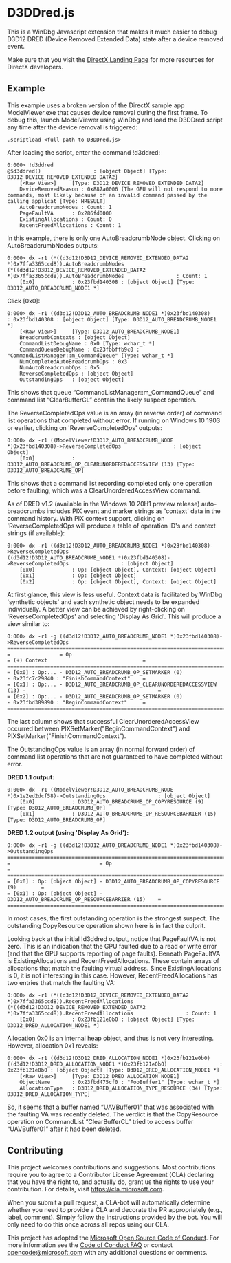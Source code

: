
# D3DDred.js
This is a WinDbg Javascript extension that makes it much easier to debug D3D12 DRED (Device Removed Extended Data) state after a device removed event.

Make sure that you visit the [DirectX Landing Page](https://devblogs.microsoft.com/directx/landing-page/) for more resources for DirectX developers.

## Example
This example uses a broken version of the DirectX sample app ModelViewer.exe that causes device removal during the first frame.  To debug this, launch ModelViewer using WinDbg and load the D3DDred script any time after the device removal is triggered:
```
.scriptload <full path to D3DDred.js>
```

After loading the script, enter the command !d3ddred:
```
0:000> !d3ddred
@$d3ddred()                 : [object Object] [Type: D3D12_DEVICE_REMOVED_EXTENDED_DATA2]
    [<Raw View>]     [Type: D3D12_DEVICE_REMOVED_EXTENDED_DATA2]
    DeviceRemovedReason : 0x887a0006 (The GPU will not respond to more commands, most likely because of an invalid command passed by the calling applicat [Type: HRESULT]
    AutoBreadcrumbNodes : Count: 1
    PageFaultVA      : 0x286fd0000
    ExistingAllocations : Count: 0
    RecentFreedAllocations : Count: 1

```
In this example, there is only one AutoBreadcrumbNode object.  Clicking on AutoBreadcrumbNodes outputs:
```
0:000> dx -r1 (*((d3d12!D3D12_DEVICE_REMOVED_EXTENDED_DATA2 *)0x7ffa3365ccd8)).AutoBreadcrumbNodes
(*((d3d12!D3D12_DEVICE_REMOVED_EXTENDED_DATA2 *)0x7ffa3365ccd8)).AutoBreadcrumbNodes                 : Count: 1
    [0x0]            : 0x23fbd140308 : [object Object] [Type: D3D12_AUTO_BREADCRUMB_NODE1 *]
```
Click [0x0]:
```
0:000> dx -r1 ((d3d12!D3D12_AUTO_BREADCRUMB_NODE1 *)0x23fbd140308)                 : 0x23fbd140308 : [object Object] [Type: D3D12_AUTO_BREADCRUMB_NODE1 *]
    [<Raw View>]     [Type: D3D12_AUTO_BREADCRUMB_NODE1]
    BreadcrumbContexts : [object Object]
    CommandListDebugName : 0x0 [Type: wchar_t *]
    CommandQueueDebugName : 0x23fbbffb9c0 : "CommandListManager::m_CommandQueue" [Type: wchar_t *]
    NumCompletedAutoBreadcrumbOps : 0x3
    NumAutoBreadcrumbOps : 0x5
    ReverseCompletedOps : [object Object]
    OutstandingOps   : [object Object]
```
This shows that queue “CommandListManager::m_CommandQueue” and command list “ClearBufferCL” contain the likely suspect operation. 

The ReverseCompletedOps value is an array (in reverse order) of command list operations that completed without error.  If running on Windows 10 1903 or earlier, clicking on 'ReverseCompletedOps' outputs:
```
0:000> dx -r1 ((ModelViewer!D3D12_AUTO_BREADCRUMB_NODE *)0x23fbd140308)->ReverseCompletedOps                 : [object Object]
    [0x0]            : D3D12_AUTO_BREADCRUMB_OP_CLEARUNORDEREDACCESSVIEW (13) [Type: D3D12_AUTO_BREADCRUMB_OP]
```
This shows that a command list recording completed only one operation before faulting, which was a ClearUnorderedAccessView command.

As of DRED v1.2 (available in the Windows 10 20H1 preview release) auto-breadcrumbs includes PIX event and marker strings as 'context' data in the command history.  With PIX context support, clicking on 'ReverseCompletedOps will produce a table of operation ID's and context strings (if available):
```
0:000> dx -r1 ((d3d12!D3D12_AUTO_BREADCRUMB_NODE1 *)0x23fbd140308)->ReverseCompletedOps
((d3d12!D3D12_AUTO_BREADCRUMB_NODE1 *)0x23fbd140308)->ReverseCompletedOps                 : [object Object]
    [0x0]            : Op: [object Object], Context: [object Object]
    [0x1]            : Op: [object Object]
    [0x2]            : Op: [object Object], Context: [object Object]
```
At first glance, this view is less useful.  Context data is facilitated by WinDbg 'synthetic objects' and each synthetic object needs to be expanded individually.  A better view can be achieved by right-clicking on 'ReverseCompletedOps' and selecting 'Display As Grid'.  This will produce a view similar to:
```
0:000> dx -r1 -g ((d3d12!D3D12_AUTO_BREADCRUMB_NODE1 *)0x23fbd140308)->ReverseCompletedOps
=======================================================================================================================
=                = Op                                                     = (+) Context                               =
=======================================================================================================================
= [0x0] : Op:... - D3D12_AUTO_BREADCRUMB_OP_SETMARKER (0)                 - 0x23fc7c29840 : "FinishCommandContext"    =
= [0x1] : Op:... - D3D12_AUTO_BREADCRUMB_OP_CLEARUNORDEREDACCESSVIEW (13) -                                           =
= [0x2] : Op:... - D3D12_AUTO_BREADCRUMB_OP_SETMARKER (0)                 - 0x23fbd389890 : "BeginCommandContext"     =
=======================================================================================================================
```

The last column shows that successful ClearUnorderedAccessView occurred between PIXSetMarker("BeginCommandContext") and PIXSetMarker("FinishCommandContext").

The OutstandingOps value is an array (in normal forward order) of command list operations that are not guaranteed to have completed without error.

**DRED 1.1 output:**
```
0:000> dx -r1 ((ModelViewer!D3D12_AUTO_BREADCRUMB_NODE *)0x1e2ed2dcf58)->OutstandingOps                 : [object Object]
    [0x0]            : D3D12_AUTO_BREADCRUMB_OP_COPYRESOURCE (9) [Type: D3D12_AUTO_BREADCRUMB_OP]
    [0x1]            : D3D12_AUTO_BREADCRUMB_OP_RESOURCEBARRIER (15) [Type: D3D12_AUTO_BREADCRUMB_OP]
```

**DRED 1.2 output (using 'Display As Grid'):**
```
0:000> dx -r1 -g ((d3d12!D3D12_AUTO_BREADCRUMB_NODE1 *)0x23fbd140308)->OutstandingOps
==================================================================================
=                             = Op                                               =
==================================================================================
= [0x0] : Op: [object Object] - D3D12_AUTO_BREADCRUMB_OP_COPYRESOURCE (9)        =
= [0x1] : Op: [object Object] - D3D12_AUTO_BREADCRUMB_OP_RESOURCEBARRIER (15)    =
==================================================================================
```

In most cases, the first outstanding operation is the strongest suspect.  The outstanding CopyResource operation shown here is in fact the culprit.

Looking back at the initial !d3ddred output, notice that PageFaultVA is not zero.  This is an indication that the GPU faulted due to a read or write error (and that the GPU supports reporting of page faults).  Beneath PageFaultVA is ExistingAllocations and RecentFreedAllocations.  These contain arrays of allocations that match the faulting virtual address.  Since ExistingAllocations is 0, it is not interesting in this case.  However, RecentFreedAllocations has two entries that match the faulting VA:
```
0:000> dx -r1 (*((d3d12!D3D12_DEVICE_REMOVED_EXTENDED_DATA2 *)0x7ffa3365ccd8)).RecentFreedAllocations
(*((d3d12!D3D12_DEVICE_REMOVED_EXTENDED_DATA2 *)0x7ffa3365ccd8)).RecentFreedAllocations                 : Count: 1
    [0x0]            : 0x23fb121e0b0 : [object Object] [Type: D3D12_DRED_ALLOCATION_NODE1 *]
```
Allocation 0x0 is an internal heap object, and thus is not very interesting.  However, allocation 0x1 reveals:
```
0:000> dx -r1 ((d3d12!D3D12_DRED_ALLOCATION_NODE1 *)0x23fb121e0b0)
((d3d12!D3D12_DRED_ALLOCATION_NODE1 *)0x23fb121e0b0)                 : 0x23fb121e0b0 : [object Object] [Type: D3D12_DRED_ALLOCATION_NODE1 *]
    [<Raw View>]     [Type: D3D12_DRED_ALLOCATION_NODE1]
    ObjectName       : 0x23fbd475cf0 : "FooBuffer1" [Type: wchar_t *]
    AllocationType   : D3D12_DRED_ALLOCATION_TYPE_RESOURCE (34) [Type: D3D12_DRED_ALLOCATION_TYPE]
```
So, it seems that a buffer named “UAVBuffer01” that was associated with the faulting VA was recently deleted.
The verdict is that the CopyResource operation on CommandList “ClearBufferCL” tried to access buffer “UAVBuffer01” after it had been deleted.

## Contributing

This project welcomes contributions and suggestions.  Most contributions require you to agree to a
Contributor License Agreement (CLA) declaring that you have the right to, and actually do, grant us
the rights to use your contribution. For details, visit https://cla.microsoft.com.

When you submit a pull request, a CLA-bot will automatically determine whether you need to provide
a CLA and decorate the PR appropriately (e.g., label, comment). Simply follow the instructions
provided by the bot. You will only need to do this once across all repos using our CLA.

This project has adopted the [Microsoft Open Source Code of Conduct](https://opensource.microsoft.com/codeofconduct/).
For more information see the [Code of Conduct FAQ](https://opensource.microsoft.com/codeofconduct/faq/) or
contact [opencode@microsoft.com](mailto:opencode@microsoft.com) with any additional questions or comments.
